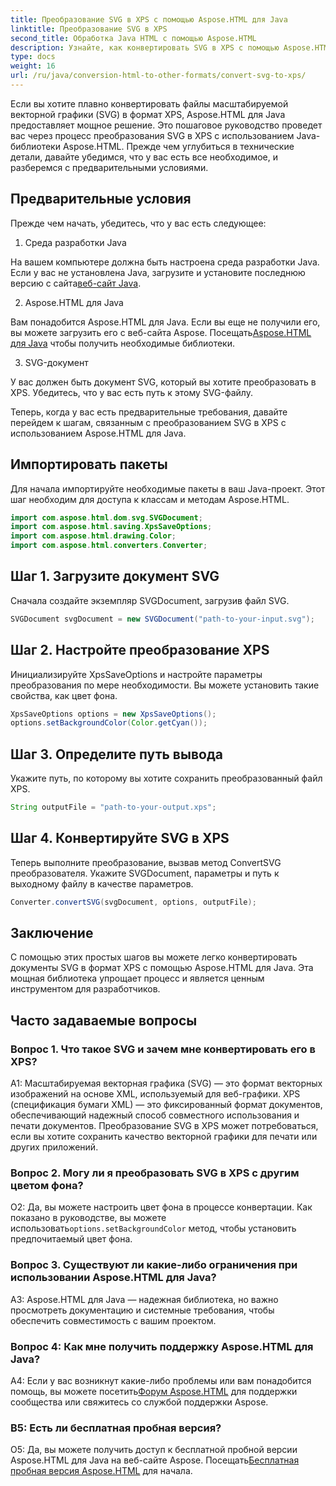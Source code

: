```yaml
---
title: Преобразование SVG в XPS с помощью Aspose.HTML для Java
linktitle: Преобразование SVG в XPS
second_title: Обработка Java HTML с помощью Aspose.HTML
description: Узнайте, как конвертировать SVG в XPS с помощью Aspose.HTML для Java. Простое пошаговое руководство для плавного преобразования.
type: docs
weight: 16
url: /ru/java/conversion-html-to-other-formats/convert-svg-to-xps/
---
```


Если вы хотите плавно конвертировать файлы масштабируемой векторной графики (SVG) в формат XPS, Aspose.HTML для Java предоставляет мощное решение. Это пошаговое руководство проведет вас через процесс преобразования SVG в XPS с использованием Java-библиотеки Aspose.HTML. Прежде чем углубиться в технические детали, давайте убедимся, что у вас есть все необходимое, и разберемся с предварительными условиями.

## Предварительные условия

Прежде чем начать, убедитесь, что у вас есть следующее:

1. Среда разработки Java

 На вашем компьютере должна быть настроена среда разработки Java. Если у вас не установлена Java, загрузите и установите последнюю версию с сайта[веб-сайт Java](https://www.oracle.com/java/technologies/javase-downloads.html).

2. Aspose.HTML для Java

Вам понадобится Aspose.HTML для Java. Если вы еще не получили его, вы можете загрузить его с веб-сайта Aspose. Посещать[Aspose.HTML для Java](https://releases.aspose.com/html/java/) чтобы получить необходимые библиотеки.

3. SVG-документ

У вас должен быть документ SVG, который вы хотите преобразовать в XPS. Убедитесь, что у вас есть путь к этому SVG-файлу.

Теперь, когда у вас есть предварительные требования, давайте перейдем к шагам, связанным с преобразованием SVG в XPS с использованием Aspose.HTML для Java.

## Импортировать пакеты

Для начала импортируйте необходимые пакеты в ваш Java-проект. Этот шаг необходим для доступа к классам и методам Aspose.HTML.

```java
import com.aspose.html.dom.svg.SVGDocument;
import com.aspose.html.saving.XpsSaveOptions;
import com.aspose.html.drawing.Color;
import com.aspose.html.converters.Converter;
```

## Шаг 1. Загрузите документ SVG

Сначала создайте экземпляр SVGDocument, загрузив файл SVG.

```java
SVGDocument svgDocument = new SVGDocument("path-to-your-input.svg");
```

## Шаг 2. Настройте преобразование XPS

Инициализируйте XpsSaveOptions и настройте параметры преобразования по мере необходимости. Вы можете установить такие свойства, как цвет фона.

```java
XpsSaveOptions options = new XpsSaveOptions();
options.setBackgroundColor(Color.getCyan());
```

## Шаг 3. Определите путь вывода

Укажите путь, по которому вы хотите сохранить преобразованный файл XPS.

```java
String outputFile = "path-to-your-output.xps";
```

## Шаг 4. Конвертируйте SVG в XPS

Теперь выполните преобразование, вызвав метод ConvertSVG преобразователя. Укажите SVGDocument, параметры и путь к выходному файлу в качестве параметров.

```java
Converter.convertSVG(svgDocument, options, outputFile);
```

## Заключение

С помощью этих простых шагов вы можете легко конвертировать документы SVG в формат XPS с помощью Aspose.HTML для Java. Эта мощная библиотека упрощает процесс и является ценным инструментом для разработчиков.

## Часто задаваемые вопросы

### Вопрос 1. Что такое SVG и зачем мне конвертировать его в XPS?

A1: Масштабируемая векторная графика (SVG) — это формат векторных изображений на основе XML, используемый для веб-графики. XPS (спецификация бумаги XML) — это фиксированный формат документов, обеспечивающий надежный способ совместного использования и печати документов. Преобразование SVG в XPS может потребоваться, если вы хотите сохранить качество векторной графики для печати или других приложений.

### Вопрос 2. Могу ли я преобразовать SVG в XPS с другим цветом фона?

 О2: Да, вы можете настроить цвет фона в процессе конвертации. Как показано в руководстве, вы можете использовать`options.setBackgroundColor` метод, чтобы установить предпочитаемый цвет фона.

### Вопрос 3. Существуют ли какие-либо ограничения при использовании Aspose.HTML для Java?

A3: Aspose.HTML для Java — надежная библиотека, но важно просмотреть документацию и системные требования, чтобы обеспечить совместимость с вашим проектом.

### Вопрос 4: Как мне получить поддержку Aspose.HTML для Java?

 A4: Если у вас возникнут какие-либо проблемы или вам понадобится помощь, вы можете посетить[Форум Aspose.HTML](https://forum.aspose.com/) для поддержки сообщества или свяжитесь со службой поддержки Aspose.

### В5: Есть ли бесплатная пробная версия?

 О5: Да, вы можете получить доступ к бесплатной пробной версии Aspose.HTML для Java на веб-сайте Aspose. Посещать[Бесплатная пробная версия Aspose.HTML](https://releases.aspose.com/) для начала.